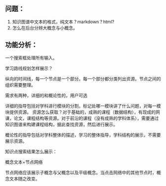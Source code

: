 ## 问题：

1. 知识图谱中文本的格式，纯文本？markdown？html?
2. 怎么在后台分辨大概念与小概念。



## 功能分析：

一个搜索框处理所有输入。

学习路线规划怎样展示？

纵向的时间线，每一个节点是一个部分。每一个部分都分类列出资源。节点之间的组织需要整理。

需求有两种，详细的和概论性的，用户可选

详细的指导包括对学科进行模块的分割，标记处哪一模块讲了什么问题，对每一模块提供资源。
资源怎么获取？对于基础的，成熟的课程（数据结构），有现成的网课，论文，课程结构等资源。对于前沿的课程（没有成熟的学科体系），需要通过知识图谱来构建课程结构，据此查找资源，然后进行展示。

概论性的指导包括对学科整体的描述，学习的整体指导，学科结构的展示，不需要展示资源。



知识点搜索结果怎么展示：

概念文本+节点网络

节点网络应该展示子概念与父概念以及平级概念。当点击网络中的其他节点时，概念文本随之改变。